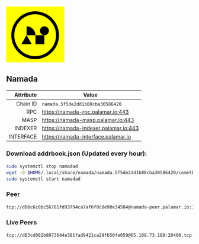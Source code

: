 ![Logo](https://raw.githubusercontent.com/Pa1amar/mainnets/refs/heads/main/namada/logo.png)
## Namada
| Attribute | Value |
|----------:|-------|
| Chain ID         | `namada.5f5de2dd1b88cba30586420` |
| RPC  | https://namada-rpc.palamar.io:443 |
| MASP  | https://namada-masp.palamar.io:443 |
| INDEXER | https://namada-indexer.palamar.io:443 |
| INTERFACE | https://namada-interface.palamar.io |

### Download addrbook.json (Updated every hour):
```bash
sudo systemctl stop namadad
wget -O $HOME/.local/share/namada/namada.5f5de2dd1b88cba30586420/cometbft/config/addrbook.json https://storage.palamar.io/mainnet/namada/addrbook.json
sudo systemctl start namadad
```
### Peer
```bash
tcp://d86c6c8bc56781fd93794ca7af6f0c0e90e34584@namada-peer.palamar.io:16656
```

















### Live Peers
```
tcp://d83cd082b8973644e381fad9421ca29fb50fe059@65.108.73.189:20400,tcp://4fc1398cb721afd3e73a00281b13d5fec0ce7566@138.201.221.23:26656,tcp://f599bec873183d371ae22f89195d3ced22dda2f3@46.4.29.231:5000,tcp://86238829d64fe2fa5b4337ca90926f9ec56445f2@193.35.57.185:36656,tcp://04affb50117ef548cbf7d1ddb1e6416dec0645ae@65.108.75.179:14656,tcp://20d302d5cf8e85ef8c9f8c38d0c5e87d5f3620a6@34.13.128.48:26656,tcp://04f840d09db8d7c409cecb963f37485200904423@93.159.130.40:28656,tcp://645f6ab7910801304cd264b129030c848243ca6b@142.132.194.124:19904,tcp://509f1e843cf881650a4151aa804ddd7a7188e88f@195.201.197.246:32656,tcp://35bea1f9d7a2f34ac093ae361c6876b328d8cf20@172.161.145.12:26656,tcp://1cb0c9813db48396b31976443a1cd88b73e0fb05@95.216.78.215:26656,tcp://e461529f0cfc2520dbad23d402906924fef602f9@65.109.26.242:26656
```
